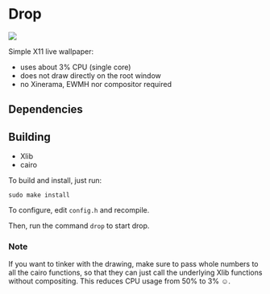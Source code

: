 # Drop

![](drop.gif)

Simple X11 live wallpaper:

 - uses about 3% CPU (single core)
 - does not draw directly on the root window
 - no Xinerama, EWMH nor compositor required


## Dependencies

## Building

 - Xlib
 - cairo

To build and install, just run:

```
sudo make install
```

To configure, edit `config.h` and recompile.

Then, run the command `drop` to start drop.

### Note

If you want to tinker with the drawing, make sure to pass whole numbers to all the cairo functions, so that they can just call the underlying Xlib functions without compositing. This reduces CPU usage from 50% to 3% ☺.
